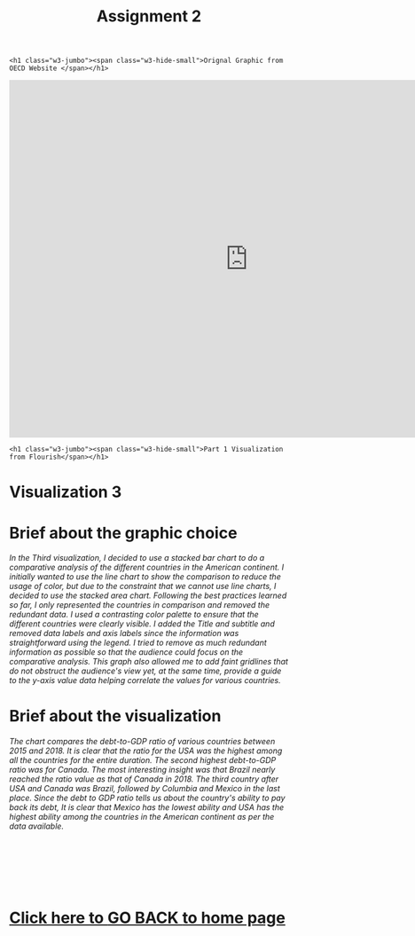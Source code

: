 
<meta charset="UTF-8">
<meta name="viewport" content="width=device-width, initial-scale=1">
<link rel="stylesheet" href="https://www.w3schools.com/w3css/4/w3.css">
<link rel="stylesheet" href="https://fonts.googleapis.com/css?family=Montserrat">
<link rel="stylesheet" href="https://cdnjs.cloudflare.com/ajax/libs/font-awesome/4.7.0/css/font-awesome.min.css">
<Titel Assignment 2 </title>
<body class="w3-black">



<!-- Page Content -->
<div class="w3-padding-large" id="main">
  <!-- Header/Home -->
  <header class="w3-container w3-padding-32 w3-center w3-black" id="home">
    <h1 class="w3-jumbo"><span class="w3-hide-small">Assignment 2</span></h1>
 
  </header>
   
  
    <h1 class="w3-jumbo"><span class="w3-hide-small">Orignal Graphic from OECD Website </span></h1>
<iframe src="https://data.oecd.org/chart/6O8V" width="860" height="645" style="border: 0" mozallowfullscreen="true" webkitallowfullscreen="true" allowfullscreen="true"><a href="https://data.oecd.org/chart/6O8V" target="_blank">OECD Chart: General government debt, Total, % of GDP, Annual, 2021</a></iframe>

  
  
  
  
    <h1 class="w3-jumbo"><span class="w3-hide-small">Part 1 Visualization from Flourish</span></h1>
<div class="flourish-embed flourish-chart" data-src="visualisation/11134258"><script src="https://public.flourish.studio/resources/embed.js"></script></div>
  
  
  <h1 class="w3-jumbo">Visualization 3</h1>
<div class="flourish-embed flourish-chart" data-src="visualisation/11134349"><script src="https://public.flourish.studio/resources/embed.js"></script></div>

  <H1> Brief about the graphic choice </h1>
 <h6> In the Third visualization, I decided to use a stacked bar chart to do a comparative analysis of the different countries in the American continent. I initially wanted to use the line chart to show the comparison to reduce the usage of color, but due to the constraint that we cannot use line charts, I decided to use the stacked area chart. Following the best practices learned so far, I only represented the countries in comparison and removed the redundant data. I used a contrasting color palette to ensure that the different countries were clearly visible. I added the Title and subtitle and removed data labels and axis labels since the information was straightforward using the legend. I tried to remove as much redundant information as possible so that the audience could focus on the comparative analysis. This graph also allowed me to add faint gridlines that do not obstruct the audience's view yet, at the same time, provide a guide to the y-axis value data helping correlate the values for various countries.
 </h6>
  
  
   <H1> Brief about the visualization </h1>
  
 <h6>The chart compares the debt-to-GDP ratio of various countries between 2015 and 2018. It is clear that the ratio for the USA was the highest among all the countries for the entire duration. The second highest debt-to-GDP ratio was for Canada. The most interesting insight was that Brazil nearly reached the ratio value as that of Canada in 2018. The third country after USA and Canada was Brazil, followed by Columbia and Mexico in the last place. Since the debt to GDP ratio tells us about the country's ability to pay back its debt, It is clear that Mexico has the lowest ability and USA has the highest ability among the countries in the American continent as per the data available.</h6>
   
   <br>
   <br>
   <br>
   <br>
 
<H1>   <a href ="https://sanjaydr.github.io/MyPortfolio/" > Click here to <b> GO BACK </b> to home page </a> </H1>
<!-- END PAGE CONTENT -->


  
  
